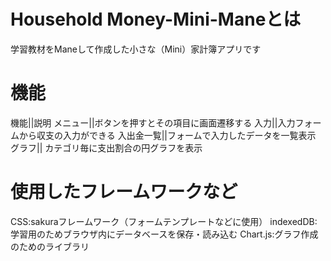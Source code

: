 # Household Money-Mini-Maneとは
学習教材をManeして作成した小さな（Mini）家計簿アプリです

# 機能
機能||説明
メニュー||ボタンを押すとその項目に画面遷移する
入力||入力フォームから収支の入力ができる
入出金一覧||フォームで入力したデータを一覧表示
グラフ|| カテゴリ毎に支出割合の円グラフを表示

# 使用したフレームワークなど
CSS:sakuraフレームワーク（フォームテンプレートなどに使用）
indexedDB:学習用のためブラウザ内にデータベースを保存・読み込む
Chart.js:グラフ作成のためのライブラリ